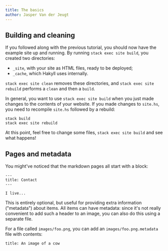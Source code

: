 ```yaml
---
title: The basics
author: Jasper Van der Jeugt
---
```


Building and cleaning
---------------------

If you followed along with the previous tutorial, you should now have the
example site up and running. By running `stack exec site build`, you created
two directories:

- `_site`, with your site as HTML files, ready to be deployed;
- `_cache`, which Hakyll uses internally.

`stack exec site clean` removes these directories, and `stack exec site
rebuild` performs a `clean` and then a `build`.

In general, you want to use `stack exec site build` when you just made changes
to the contents of your website. If you made changes to `site.hs`, you need to
recompile `site.hs` followed by a rebuild:

    stack build
    stack exec site rebuild

At this point, feel free to change some files, `stack exec site build` and see
what happens!

Pages and metadata
------------------

You might've noticed that the markdown pages all start with a block:

    ---
    title: Contact
    ---

    I live...

This is entirely optional, but useful for providing extra information
("metadata") about items. All items can have metadata: since it's not really
convenient to add such a header to an image, you can also do this using a
separate file.

For a file called `images/foo.png`, you can add an `images/foo.png.metadata`
file with contents:

    title: An image of a cow
